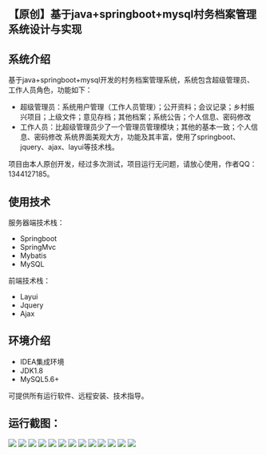 ## 【原创】基于java+springboot+mysql村务档案管理系统设计与实现

## 系统介绍

基于java+springboot+mysql开发的村务档案管理系统，系统包含超级管理员、工作人员角色，功能如下：
- 超级管理员：系统用户管理（工作人员管理）；公开资料；会议记录；乡村振兴项目；上级文件；意见存档；其他档案；系统公告；个人信息、密码修改
- 工作人员：比超级管理员少了一个管理员管理模块；其他的基本一致；个人信息、密码修改
系统界面美观大方，功能及其丰富，使用了springboot、jquery、ajax、layui等技术栈。

项目由本人原创开发，经过多次测试，项目运行无问题，请放心使用，作者QQ：1344127185。

## 使用技术

服务器端技术栈：

- Springboot
- SpringMvc
- Mybatis
- MySQL

前端技术栈：

- Layui
- Jquery
- Ajax

## 环境介绍

- IDEA集成环境
- JDK1.8
- MySQL5.6+

可提供所有运行软件、远程安装、技术指导。

## 运行截图：
![](https://github.com/itcoderyhl/village-mgr/blob/main/images/2.png)
![](https://github.com/itcoderyhl/village-mgr/blob/main/images/3.png)
![](https://github.com/itcoderyhl/village-mgr/blob/main/images/4.png)
![](https://github.com/itcoderyhl/village-mgr/blob/main/images/5.png)
![](https://github.com/itcoderyhl/village-mgr/blob/main/images/6.png)
![](https://github.com/itcoderyhl/village-mgr/blob/main/images/7.png)
![](https://github.com/itcoderyhl/village-mgr/blob/main/images/8.png)
![](https://github.com/itcoderyhl/village-mgr/blob/main/images/9.png)
![](https://github.com/itcoderyhl/village-mgr/blob/main/images/10.png)
![](https://github.com/itcoderyhl/village-mgr/blob/main/images/11.png)
![](https://github.com/itcoderyhl/village-mgr/blob/main/images/12.png)
![](https://github.com/itcoderyhl/village-mgr/blob/main/images/13.png)
![](https://github.com/itcoderyhl/village-mgr/blob/main/images/14.png)
